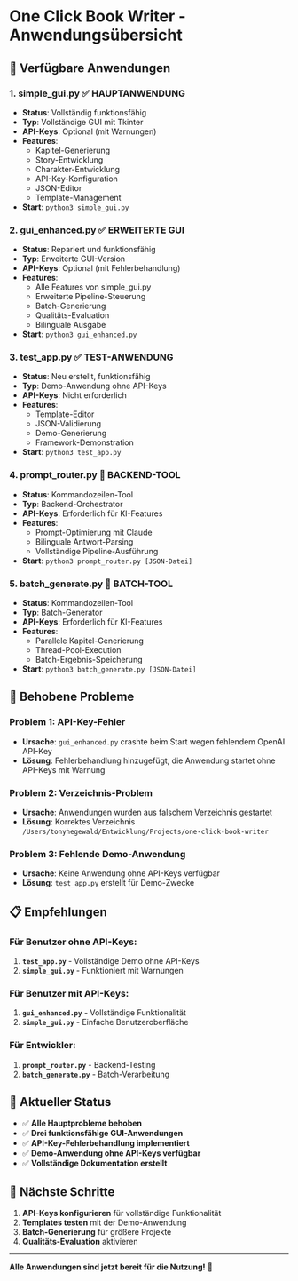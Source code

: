 # One Click Book Writer - Anwendungsübersicht

## 🚀 Verfügbare Anwendungen

### 1. **simple_gui.py** ✅ **HAUPTANWENDUNG**
- **Status**: Vollständig funktionsfähig
- **Typ**: Vollständige GUI mit Tkinter
- **API-Keys**: Optional (mit Warnungen)
- **Features**:
  - Kapitel-Generierung
  - Story-Entwicklung
  - Charakter-Entwicklung
  - API-Key-Konfiguration
  - JSON-Editor
  - Template-Management
- **Start**: `python3 simple_gui.py`

### 2. **gui_enhanced.py** ✅ **ERWEITERTE GUI**
- **Status**: Repariert und funktionsfähig
- **Typ**: Erweiterte GUI-Version
- **API-Keys**: Optional (mit Fehlerbehandlung)
- **Features**:
  - Alle Features von simple_gui.py
  - Erweiterte Pipeline-Steuerung
  - Batch-Generierung
  - Qualitäts-Evaluation
  - Bilinguale Ausgabe
- **Start**: `python3 gui_enhanced.py`

### 3. **test_app.py** ✅ **TEST-ANWENDUNG**
- **Status**: Neu erstellt, funktionsfähig
- **Typ**: Demo-Anwendung ohne API-Keys
- **API-Keys**: Nicht erforderlich
- **Features**:
  - Template-Editor
  - JSON-Validierung
  - Demo-Generierung
  - Framework-Demonstration
- **Start**: `python3 test_app.py`

### 4. **prompt_router.py** 🔧 **BACKEND-TOOL**
- **Status**: Kommandozeilen-Tool
- **Typ**: Backend-Orchestrator
- **API-Keys**: Erforderlich für KI-Features
- **Features**:
  - Prompt-Optimierung mit Claude
  - Bilinguale Antwort-Parsing
  - Vollständige Pipeline-Ausführung
- **Start**: `python3 prompt_router.py [JSON-Datei]`

### 5. **batch_generate.py** 🔧 **BATCH-TOOL**
- **Status**: Kommandozeilen-Tool
- **Typ**: Batch-Generator
- **API-Keys**: Erforderlich für KI-Features
- **Features**:
  - Parallele Kapitel-Generierung
  - Thread-Pool-Execution
  - Batch-Ergebnis-Speicherung
- **Start**: `python3 batch_generate.py [JSON-Datei]`

## 🔧 **Behobene Probleme**

### **Problem 1: API-Key-Fehler**
- **Ursache**: `gui_enhanced.py` crashte beim Start wegen fehlendem OpenAI API-Key
- **Lösung**: Fehlerbehandlung hinzugefügt, die Anwendung startet ohne API-Keys mit Warnung

### **Problem 2: Verzeichnis-Problem**
- **Ursache**: Anwendungen wurden aus falschem Verzeichnis gestartet
- **Lösung**: Korrektes Verzeichnis `/Users/tonyhegewald/Entwicklung/Projects/one-click-book-writer`

### **Problem 3: Fehlende Demo-Anwendung**
- **Ursache**: Keine Anwendung ohne API-Keys verfügbar
- **Lösung**: `test_app.py` erstellt für Demo-Zwecke

## 📋 **Empfehlungen**

### **Für Benutzer ohne API-Keys:**
1. **`test_app.py`** - Vollständige Demo ohne API-Keys
2. **`simple_gui.py`** - Funktioniert mit Warnungen

### **Für Benutzer mit API-Keys:**
1. **`gui_enhanced.py`** - Vollständige Funktionalität
2. **`simple_gui.py`** - Einfache Benutzeroberfläche

### **Für Entwickler:**
1. **`prompt_router.py`** - Backend-Testing
2. **`batch_generate.py`** - Batch-Verarbeitung

## 🎯 **Aktueller Status**

- ✅ **Alle Hauptprobleme behoben**
- ✅ **Drei funktionsfähige GUI-Anwendungen**
- ✅ **API-Key-Fehlerbehandlung implementiert**
- ✅ **Demo-Anwendung ohne API-Keys verfügbar**
- ✅ **Vollständige Dokumentation erstellt**

## 🚀 **Nächste Schritte**

1. **API-Keys konfigurieren** für vollständige Funktionalität
2. **Templates testen** mit der Demo-Anwendung
3. **Batch-Generierung** für größere Projekte
4. **Qualitäts-Evaluation** aktivieren

---

**Alle Anwendungen sind jetzt bereit für die Nutzung!** 🎉 
